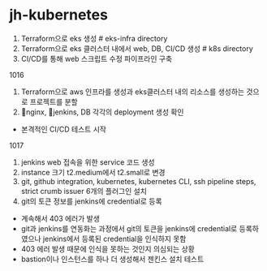 # jh-kubernetes
1. Terraform으로 eks 생성                                  # eks-infra directory
2. Terraform으로 eks 클러스터 내에서 web, DB, CI/CD 생성       # k8s directory
3. CI/CD를 통해 web 스크립트 수정 파이프라인 구축


1016
1. Terraform으로 aws 인프라를 생성과 eks클러스터 내의 리소스를 생성하는 것으로 프로젝트를 분할
2. nginx, jenkins, DB 각각의 deployment 생성 확인
- 본격적인 CI/CD 테스트 시작

1017
1. jenkins web 접속을 위한 service 코드 생성
2. instance 크기 t2.medium에서 t2.small로 변경
3. git, github integration, kubernetes, kubernetes CLI, ssh pipeline steps, strict crumb issuer 6개의 플러그인 설치
4. git의 토큰 정보를 jenkins에 credential로 등록
- 계속해서 403 에러가 발생
- git과 jenkins를 연동화는 과정에서 git의 토큰을 jenkins에 credential로 등록하였으나 jenkins에서 등록된 credential을 인식하지 못함
- 403 에러 발생 때문에 인식을 못하는 것인지 의심되는 상황
- bastion이나 인스턴스를 하나 더 생성해서 젠킨스 설치 테스트
